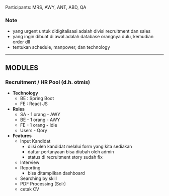 Participants: MRS, AWY, ANT, ABD, QA

### **Note**
- yang urgent untuk didigitalisasi adalah divisi recruitment dan sales
- yang ingin dibuat di awal adalah database orangnya dulu, kemudian order dll
- tentukan schedule, manpower, dan technology

---

## **MODULES**

### **Recruitment / HR Pool (d.h. otmis)**
- **Technology**
	- BE : Spring Boot
	- FE : React JS
- **Roles**
	- SA - 1 orang - AWY
	- BE - 1 orang - AWY
	- FE - 1 orang - Idle
	- Users - Qory
- **Features**
	- Input Kandidat
		- diisi oleh kandidat melalui form yang kita sediakan
		- daftar pertanyaan bisa diubah oleh admin
		- status di recruitment story sudah fix
	- Interview
	- Reporting
		- bisa ditampilkan dashboard
	- Searching by skill
	- PDF Processing (Solr)
	- cetak CV
